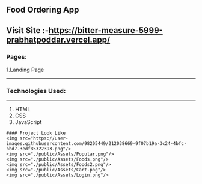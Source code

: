 ## Food Ordering App

## Visit Site :-https://bitter-measure-5999-prabhatpoddar.vercel.app/

### Pages:

1.Landing Page

---



### Technologies Used:

---

1. HTML
2. CSS
3. JavaScript




```
#### Project Look Like 
<img src="https://user-images.githubusercontent.com/98205449/212038669-9f07b19a-3c24-4bfc-bbd7-3edf85322393.png"/>
<img src="./public/Assets/Popular.png"/>
<img src="./public/Assets/Foods.png"/>
<img src="./public/Assets/Foods2.png"/>
<img src="./public/Assets/Cart.png"/>
<img src="./public/Assets/Login.png"/>
